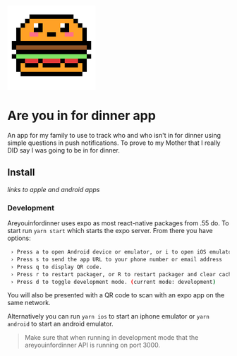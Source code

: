 ![burger](https://github.com/bashleigh/areyouinfordinner-app/blob/master/PixelArt.png?raw=true)

Are you in for dinner app
===

An app for my family to use to track who and who isn't in for dinner using simple questions in push notifications. To prove to my Mother that I really DID say I was going to be in for dinner.

## Install

_links to apple and android apps_

### Development 

Areyouinfordinner uses expo as most react-native packages from .55 do. To start run `yarn start` which starts the expo server. From there you have options: 

```bash
 › Press a to open Android device or emulator, or i to open iOS emulator.
 › Press s to send the app URL to your phone number or email address
 › Press q to display QR code.
 › Press r to restart packager, or R to restart packager and clear cache.
 › Press d to toggle development mode. (current mode: development)
```

You will also be presented with a QR code to scan with an expo app on the same network.

Alternatively you can run `yarn ios` to start an iphone emulator or `yarn android` to start an android emulator. 

> Make sure that when running in development mode that the areyouinfordinner API is running on port 3000.
